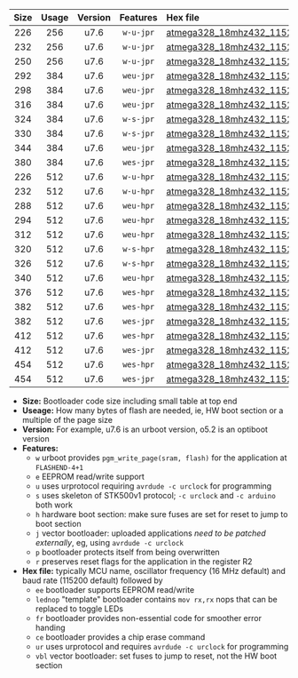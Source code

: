 |Size|Usage|Version|Features|Hex file|
|:-:|:-:|:-:|:-:|:--|
|226|256|u7.6|`w-u-jpr`|[atmega328_18mhz432_115200bps_ur_vbl.hex](https://raw.githubusercontent.com/stefanrueger/urboot/main/atmega328_18mhz432_115200bps_ur_vbl.hex)|
|232|256|u7.6|`w-u-jpr`|[atmega328_18mhz432_115200bps_lednop_ur_vbl.hex](https://raw.githubusercontent.com/stefanrueger/urboot/main/atmega328_18mhz432_115200bps_lednop_ur_vbl.hex)|
|250|256|u7.6|`w-u-jpr`|[atmega328_18mhz432_115200bps_lednop_fr_ur_vbl.hex](https://raw.githubusercontent.com/stefanrueger/urboot/main/atmega328_18mhz432_115200bps_lednop_fr_ur_vbl.hex)|
|292|384|u7.6|`weu-jpr`|[atmega328_18mhz432_115200bps_ee_ur_vbl.hex](https://raw.githubusercontent.com/stefanrueger/urboot/main/atmega328_18mhz432_115200bps_ee_ur_vbl.hex)|
|298|384|u7.6|`weu-jpr`|[atmega328_18mhz432_115200bps_ee_lednop_ur_vbl.hex](https://raw.githubusercontent.com/stefanrueger/urboot/main/atmega328_18mhz432_115200bps_ee_lednop_ur_vbl.hex)|
|316|384|u7.6|`weu-jpr`|[atmega328_18mhz432_115200bps_ee_lednop_fr_ur_vbl.hex](https://raw.githubusercontent.com/stefanrueger/urboot/main/atmega328_18mhz432_115200bps_ee_lednop_fr_ur_vbl.hex)|
|324|384|u7.6|`w-s-jpr`|[atmega328_18mhz432_115200bps_vbl.hex](https://raw.githubusercontent.com/stefanrueger/urboot/main/atmega328_18mhz432_115200bps_vbl.hex)|
|330|384|u7.6|`w-s-jpr`|[atmega328_18mhz432_115200bps_lednop_vbl.hex](https://raw.githubusercontent.com/stefanrueger/urboot/main/atmega328_18mhz432_115200bps_lednop_vbl.hex)|
|344|384|u7.6|`weu-jpr`|[atmega328_18mhz432_115200bps_ee_lednop_fr_ce_ur_vbl.hex](https://raw.githubusercontent.com/stefanrueger/urboot/main/atmega328_18mhz432_115200bps_ee_lednop_fr_ce_ur_vbl.hex)|
|380|384|u7.6|`wes-jpr`|[atmega328_18mhz432_115200bps_ee_vbl.hex](https://raw.githubusercontent.com/stefanrueger/urboot/main/atmega328_18mhz432_115200bps_ee_vbl.hex)|
|226|512|u7.6|`w-u-hpr`|[atmega328_18mhz432_115200bps_ur.hex](https://raw.githubusercontent.com/stefanrueger/urboot/main/atmega328_18mhz432_115200bps_ur.hex)|
|232|512|u7.6|`w-u-hpr`|[atmega328_18mhz432_115200bps_lednop_ur.hex](https://raw.githubusercontent.com/stefanrueger/urboot/main/atmega328_18mhz432_115200bps_lednop_ur.hex)|
|288|512|u7.6|`weu-hpr`|[atmega328_18mhz432_115200bps_ee_ur.hex](https://raw.githubusercontent.com/stefanrueger/urboot/main/atmega328_18mhz432_115200bps_ee_ur.hex)|
|294|512|u7.6|`weu-hpr`|[atmega328_18mhz432_115200bps_ee_lednop_ur.hex](https://raw.githubusercontent.com/stefanrueger/urboot/main/atmega328_18mhz432_115200bps_ee_lednop_ur.hex)|
|312|512|u7.6|`weu-hpr`|[atmega328_18mhz432_115200bps_ee_lednop_fr_ur.hex](https://raw.githubusercontent.com/stefanrueger/urboot/main/atmega328_18mhz432_115200bps_ee_lednop_fr_ur.hex)|
|320|512|u7.6|`w-s-hpr`|[atmega328_18mhz432_115200bps.hex](https://raw.githubusercontent.com/stefanrueger/urboot/main/atmega328_18mhz432_115200bps.hex)|
|326|512|u7.6|`w-s-hpr`|[atmega328_18mhz432_115200bps_lednop.hex](https://raw.githubusercontent.com/stefanrueger/urboot/main/atmega328_18mhz432_115200bps_lednop.hex)|
|340|512|u7.6|`weu-hpr`|[atmega328_18mhz432_115200bps_ee_lednop_fr_ce_ur.hex](https://raw.githubusercontent.com/stefanrueger/urboot/main/atmega328_18mhz432_115200bps_ee_lednop_fr_ce_ur.hex)|
|376|512|u7.6|`wes-hpr`|[atmega328_18mhz432_115200bps_ee.hex](https://raw.githubusercontent.com/stefanrueger/urboot/main/atmega328_18mhz432_115200bps_ee.hex)|
|382|512|u7.6|`wes-hpr`|[atmega328_18mhz432_115200bps_ee_lednop.hex](https://raw.githubusercontent.com/stefanrueger/urboot/main/atmega328_18mhz432_115200bps_ee_lednop.hex)|
|382|512|u7.6|`wes-jpr`|[atmega328_18mhz432_115200bps_ee_lednop_vbl.hex](https://raw.githubusercontent.com/stefanrueger/urboot/main/atmega328_18mhz432_115200bps_ee_lednop_vbl.hex)|
|412|512|u7.6|`wes-hpr`|[atmega328_18mhz432_115200bps_ee_lednop_fr.hex](https://raw.githubusercontent.com/stefanrueger/urboot/main/atmega328_18mhz432_115200bps_ee_lednop_fr.hex)|
|412|512|u7.6|`wes-jpr`|[atmega328_18mhz432_115200bps_ee_lednop_fr_vbl.hex](https://raw.githubusercontent.com/stefanrueger/urboot/main/atmega328_18mhz432_115200bps_ee_lednop_fr_vbl.hex)|
|454|512|u7.6|`wes-hpr`|[atmega328_18mhz432_115200bps_ee_lednop_fr_ce.hex](https://raw.githubusercontent.com/stefanrueger/urboot/main/atmega328_18mhz432_115200bps_ee_lednop_fr_ce.hex)|
|454|512|u7.6|`wes-jpr`|[atmega328_18mhz432_115200bps_ee_lednop_fr_ce_vbl.hex](https://raw.githubusercontent.com/stefanrueger/urboot/main/atmega328_18mhz432_115200bps_ee_lednop_fr_ce_vbl.hex)|

- **Size:** Bootloader code size including small table at top end
- **Useage:** How many bytes of flash are needed, ie, HW boot section or a multiple of the page size
- **Version:** For example, u7.6 is an urboot version, o5.2 is an optiboot version
- **Features:**
  + `w` urboot provides `pgm_write_page(sram, flash)` for the application at `FLASHEND-4+1`
  + `e` EEPROM read/write support
  + `u` uses urprotocol requiring `avrdude -c urclock` for programming
  + `s` uses skeleton of STK500v1 protocol; `-c urclock` and `-c arduino` both work
  + `h` hardware boot section: make sure fuses are set for reset to jump to boot section
  + `j` vector bootloader: uploaded applications *need to be patched externally*, eg, using `avrdude -c urclock`
  + `p` bootloader protects itself from being overwritten
  + `r` preserves reset flags for the application in the register R2
- **Hex file:** typically MCU name, oscillator frequency (16 MHz default) and baud rate (115200 default) followed by
  + `ee` bootloader supports EEPROM read/write
  + `lednop` "template" bootloader contains `mov rx,rx` nops that can be replaced to toggle LEDs
  + `fr` bootloader provides non-essential code for smoother error handing
  + `ce` bootloader provides a chip erase command
  + `ur` uses urprotocol and requires `avrdude -c urclock` for programming
  + `vbl` vector bootloader: set fuses to jump to reset, not the HW boot section
